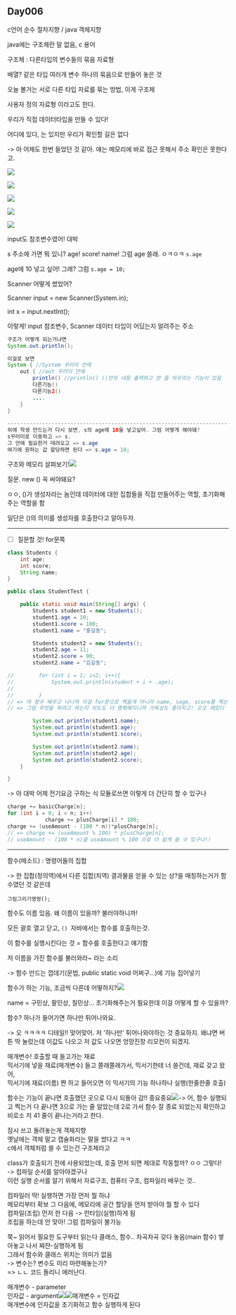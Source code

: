 ## Day006

c언어 순수 절차지향 / java 객체지향

java에는 구조체란 말 없음, c 용어

구조체 : 다른타입의 변수들의 묶음 자료형

배열? 같은 타입 여러개 변수 하나의 묶음으로 만들어 놓은 것

오늘 볼거는 서로 다른 타입 자료를 묶는 방법, 이게 구조체

사용자 정의 자료형 이라고도 한다.

우리가 직접 데이터타입을 만들 수 있다!

어디에 있다, 는 있지만 우리가 확인할 길은 없다

-&gt; 아 어제도 한번 들었던 것 같아. 얘는 메모리에 바로 접근 못해서 주소 확인은 못한다고.

![](/assets/day05-1import.png)

![](/assets/day006-2import.png)

![](/assets/day006-3import.png)

![](/assets/day006-4import.png)

![](/assets/day006-5import.png)

input도 참조변수였어! 대박

s 주소에 가면 뭐 있니? age! score! name! 그럼 age 쓸래. ㅇㅋㅇㅋ `s.age`

age에 10 넣고 싶어! 그래? 그럼 `s.age = 10;`

Scanner 어떻게 썼었어?

Scanner input = new Scanner\(System.in\);

int x = input.nextInt\(\);

이렇게! input 참조변수, Scanner 데이터 타입이 어딨는지 알려주는 주소

```java
구조가 어떻게 되는거냐면
System.out.println();

이걸로 보면
System { //System 꾸러미 안에
    out { //out 꾸러미 안에
        println() //println() ()안의 내용 출력하고 한 줄 띄우라는 기능이 있음
        다른기능()
        다른기능2()
        ....
    }
}

---------------------------------------------------------------------------
위에 학생 만드는거 다시 보면, s의 age에 10을 넣고싶어. 그럼 어떻게 해야돼?
s꾸러미로 이동하고 => s.
그 안에 필요한거 데려오고 => s.age
여기에 원하는 값 할당하면 된다 => s.age = 10;
```

구조와 메모리 살펴보기!![](/assets/day006-7import.png)

질문. new \(\) 꼭 써야돼요?

ㅇㅇ, \(\)가 생성자라는 놈인데 데이터에 대한 집합들을 직접 만들어주는 역할, 초기화해주는 역할을 함

일단은 \(\)의 의미를 생성자를 호출한다고 알아두자.

---

* [ ] 질문할 것! for문쪽

```java
class Students {
    int age;
    int score;
    String name;
}

public class StudentTest {

    public static void main(String[] args) {
        Students student1 = new Students();
        student1.age = 10;
        student1.score = 100;
        student1.name = "홍길동";

        Students student2 = new Students();
        student2.age = 11;
        student2.score = 90;
        student2.name = "김길동";

//        for (int i = 1; i<2; i++){
//            System.out.println(student + i + .age);
//            
//        }
// => 아 함수 배우고 나니까 이걸 for문으로 찍을게 아니라 name, sage, score를 찍는 함수를 만들어서 쓰면 되겠구나!! 
// => 그럼 무엇을 하려고 하는지 의도도 더 명확해지니까 가독성도 좋아지고! 오오 재밌다 ㅋㅋㅋㅋ 

        System.out.println(student1.name);
        System.out.println(student1.age);
        System.out.println(student1.score);

        System.out.println(student2.name);
        System.out.println(student2.age);
        System.out.println(student2.score);
    }

}
```

-&gt; 아 대박 어제 전기요금 구하는 식 모듈로쓰면 이렇게 더 간단히 할 수 있구나

```java
charge += basicCharge[n];
for (int i = 0; i < n; i++)
            charge += plusCharge[i] * 100;
charge += (useAmount - (100 * n))*plusCharge[n];
// => charge += (useAmount % 100) * plusCharge[n]; 
// useAmount - (100 * n)을 useAmount % 100 으로 더 쉽게 쓸 수 있구나!! 
```

---

함수\(메소드\) : 명령어들의 집합

-&gt; 한 집합\(정의역\)에서 다른 집합\(치역\) 결과물을 얻을 수 있는 상?을 매칭하는거가 함수였던 것 같은데  



`그림그리기명령();`

함수도 이름 있음. 왜 이름이 있을까? 불러야하니까! 

모든 괄호 열고 닫고, `() `자바에서는 함수를 호출하는것. 

이 함수를 실행시킨다는 것 = 함수를 호출한다고 얘기함

저 이름을 가진 함수를 불러와라~ 라는 소리

-&gt; 함수 만드는 껍데기\(문법, public static void 어쩌구...\)에 기능 집어넣기



함수가 하는 기능, 조금씩 다른데 어떻하지?![](/assets/day006-8import.png)

name = 구민상, 팔민상, 칠민상... 초기화해주는거 필요한데 이걸 어떻게 할 수 있을까?

함수? 하나가 들어가면 하나만 튀어나와요.

-&gt; 오 ㅋㅋㅋㅋ 디테일!! 맞어맞어. 저 '하나만' 튀어나와야하는 것 중요하지. 왜냐면 버튼 딱 눌렀는데 이값도 나오고 저 값도 나오면 엉망진창 리모컨이 되겠지.

매개변수! 호출할 때 들고가는 재료  
믹서기에 넣을 재료\(매개변수\) 들고 쫄래쫄래가서, 믹서기한테 너 쓸건데, 재료 갖고 왔어,  
믹서기에 재료\(이름\) 쨘 하고 들어오면 이 믹서기의 기능 하나하나 실행\(한줄한줄 호출\)

함수는 기능이 끝나면 호출했던 곳으로 다시 되돌아 감!!  중요중요![](/assets/day006-9import.png)-&gt; 어, 함수 실행되고 찍는거 다 끝나면 3으로 가는 줄 알았는데 2로 가서 함수 잘 종료 되었는지 확인하고 비로소 저 41 줄이 끝나는거라고 한다.  



잠시 쓰고 돌려놓는게 객체지향  
옛날에는 객체 말고 캡슐화라는 말을 썼다고 ㅋㅋ   
c에서 객체처럼 쓸 수 있는건 구조체라고



class가 호출되기 전에 사용되었는데, 호출 먼저 되면 제대로 작동할까? ㅇㅇ 그렇다!   
-&gt; 컴파일 순서를 알아야겠구나  
이런 실행 순서를 알기 위해서 자료구조, 컴퓨터 구조, 컴파일러 배우는 것.. 



컴파일러 딱! 실행하면 가장 먼저 뭘 하냐  
메모리부터 확보 그 다음에, 메모리에 공간 할당을 먼저 받아야 뭘 할 수 있다  
컴파일\(조립\) 먼저 한 다음 -&gt; 런타임\(실행\)하게 됨  
조립을 하는데 안 맞아! 그럼 컴파일이 불가능  


쭉~ 읽어서 필요한 도구부터 읽는다 클래스, 함수.. 차곡차곡 갖다 놓음\(main 함수\) 쌓아놓고 나서 쨔쟌-실행하게 됨  
그래서 함수와 클래스 위치는 의미가 없음  
-&gt; 변수는? 변수도 미리 마련해놓는가?   
=&gt; ㄴㄴ 코드 돌리니 에러난다.  
  
매개변수 - parameter  
인자값 - argument![](/assets/day006-10import.png)![](/assets/day006-11import.png)매개변수 = 인자값  
매개변수에 인자값을 초기화하고 함수 실행하게 된다









